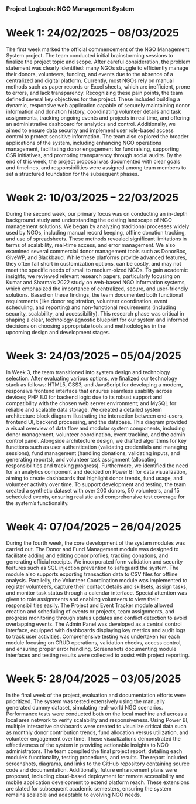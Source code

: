 ### Project Logbook: NGO Management System
# Week 1: 24/02/2025 – 08/03/2025
The first week marked the official commencement of the NGO Management System project. The team conducted initial brainstorming sessions to finalize the project topic and scope. After careful consideration, the problem statement was clearly identified: many NGOs struggle to efficiently manage their donors, volunteers, funding, and events due to the absence of a centralized and digital platform. Currently, most NGOs rely on manual methods such as paper records or Excel sheets, which are inefficient, prone to errors, and lack transparency. Recognizing these pain points, the team defined several key objectives for the project. These included building a dynamic, responsive web application capable of securely maintaining donor information and donation history, coordinating volunteer details and task assignments, tracking ongoing events and projects in real time, and offering an administrative dashboard for analytics and control. Additionally, we aimed to ensure data security and implement user role-based access control to protect sensitive information. The team also explored the broader applications of the system, including enhancing NGO operations management, facilitating donor engagement for fundraising, supporting CSR initiatives, and promoting transparency through social audits. By the end of this week, the project proposal was documented with clear goals and timelines, and responsibilities were assigned among team members to set a structured foundation for the subsequent phases.

# Week 2: 10/03/2025 – 22/03/2025
During the second week, our primary focus was on conducting an in-depth background study and understanding the existing landscape of NGO management solutions. We began by analyzing traditional processes widely used by NGOs, including manual record keeping, offline donation tracking, and use of spreadsheets. These methods revealed significant limitations in terms of scalability, real-time access, and error management. We also examined several commercial donor management tools such as DonorBox, GiveWP, and Blackbaud. While these platforms provide advanced features, they often fall short in customization options, can be costly, and may not meet the specific needs of small to medium-sized NGOs. To gain academic insights, we reviewed relevant research papers, particularly focusing on Kumar and Sharma’s 2022 study on web-based NGO information systems, which emphasized the importance of centralized, secure, and user-friendly solutions. Based on these findings, the team documented both functional requirements (like donor registration, volunteer coordination, event scheduling, and reporting) and non-functional requirements (including security, scalability, and accessibility). This research phase was critical in shaping a clear, technology-agnostic blueprint for our system and informed decisions on choosing appropriate tools and methodologies in the upcoming design and development stages.

# Week 3: 24/03/2025 – 05/04/2025
In Week 3, the team transitioned into system design and technology selection. After evaluating various options, we finalized our technology stack as follows: HTML5, CSS3, and JavaScript for developing a modern, responsive frontend interface that ensures seamless usability across devices; PHP 8.0 for backend logic due to its robust support and compatibility with the chosen web server environment; and MySQL for reliable and scalable data storage. We created a detailed system architecture block diagram illustrating the interaction between end-users, frontend UI, backend processing, and the database. This diagram provided a visual overview of data flow and modular system components, including donor management, volunteer coordination, event tracking, and the admin control panel. Alongside architecture design, we drafted algorithms for key functions such as user authentication (validating credentials and managing sessions), fund management (handling donations, validating inputs, and generating reports), and volunteer task assignment (allocating responsibilities and tracking progress). Furthermore, we identified the need for an analytics component and decided on Power BI for data visualization, aiming to create dashboards that highlight donor trends, fund usage, and volunteer activity over time. To support development and testing, the team created a synthetic dataset with over 200 donors, 50 volunteers, and 15 scheduled events, ensuring realistic and comprehensive test coverage for the system’s functionality.

# Week 4: 07/04/2025 – 26/04/2025
During the fourth week, the core development of the system modules was carried out. The Donor and Fund Management module was designed to facilitate adding and editing donor profiles, tracking donations, and generating official receipts. We incorporated form validation and security features such as SQL injection prevention to safeguard the system. The module also supports exporting transaction data to CSV files for offline analysis. Parallelly, the Volunteer Coordination module was implemented to register volunteers, capture their contact details and skillsets, assign tasks, and monitor task status through a calendar interface. Special attention was given to role assignments and enabling volunteers to view their responsibilities easily. The Project and Event Tracker module allowed creation and scheduling of events or projects, team assignments, and progress monitoring through status updates and conflict detection to avoid overlapping events. The Admin Panel was developed as a central control interface, equipped with dashboards displaying key metrics and audit logs to track user activities. Comprehensive testing was undertaken for each module focusing on CRUD operations, validation checks, access control, and ensuring proper error handling. Screenshots documenting module interfaces and testing results were collected to assist with project reporting.

# Week 5: 28/04/2025 – 03/05/2025
In the final week of the project, evaluation and documentation efforts were prioritized. The system was tested extensively using the manually generated dummy dataset, simulating real-world NGO scenarios. Performance tests were conducted both on the local machine and across a local area network to verify scalability and responsiveness. Using Power BI, multiple interactive dashboards were created to visualize critical data such as monthly donor contribution trends, fund allocation versus utilization, and volunteer engagement over time. These visualizations demonstrated the effectiveness of the system in providing actionable insights to NGO administrators. The team compiled the final project report, detailing each module’s functionality, testing procedures, and results. The report included screenshots, diagrams, and links to the GitHub repository containing source code and documentation. Additionally, future enhancement plans were proposed, including cloud-based deployment for remote accessibility and mobile application development to extend platform reach. These extensions are slated for subsequent academic semesters, ensuring the system remains scalable and adaptable to evolving NGO needs.
